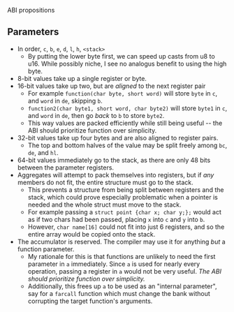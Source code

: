 ABI propositions

## Parameters
- In order, `c`, `b`, `e`, `d`, `l`, `h`, `<stack>`
  - By putting the lower byte first, we can speed up casts from u8 to u16. While possibly niche, I see no analogus benefit to using the high byte.
- 8-bit values take up a single register or byte.
- 16-bit values take up two, but are *aligned* to the next register pair
  - For example `function(char byte, short word)` will store `byte` in `c`, and `word` in `de`, skipping `b`.
  - `function2(char byte1, short word, char byte2)` will store `byte1` in `c`, and `word` in `de`, then go *back* to `b` to store `byte2`.
  - This way values are packed efficiently while still being useful -- the ABI should prioritize function over simplicity.
- 32-bit values take up four bytes and are also aligned to register pairs.
  - The top and bottom halves of the value may be split freely among `bc`, `de`, and `hl`.
- 64-bit values immediately go to the stack, as there are only 48 bits between the parameter registers.
- Aggregates will attempt to pack themselves into registers, but if *any* members do not fit, the entire structure must go to the stack.
  - This prevents a structure from being split between registers and the stack, which could prove especially problematic when a pointer is needed and the whole struct must move to the stack.
  - For example passing a `struct point {char x; char y;};` would act as if two chars had been passed, placing `x` into `c` and `y` into `b`.
  - However, `char name[16]` could not fit into just 6 registers, and so the entire array would be copied onto the stack.
- The accumulator is reserved. The compiler may use it for anything *but* a function parameter.
  - My rationale for this is that functions are unlikely to need the first parameter in `a` immediately. Since `a` is used for nearly every operation, passing a register in `a` would not be very useful. *The ABI should prioritize function over simplicity.*
  - Additionally, this frees up `a` to be used as an "internal parameter", say for a `farcall` function which must change the bank without corrupting the target function's arguments.